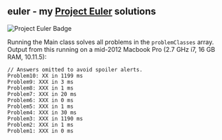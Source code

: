 ## euler - my [Project Euler][1] solutions

![Project Euler Badge](https://projecteuler.net/profile/markcerqueira.png "Project Euler Badge")

Running the Main class solves all problems in the `problemClasses` array. Output from this running on a mid-2012
Macbook Pro (2.7 GHz i7, 16 GB RAM, 10.11.5):

```
// Answers omitted to avoid spoiler alerts.
Problem10: XX in 1199 ms
Problem9: XXX in 3 ms
Problem8: XXX in 1 ms
Problem7: XXX in 20 ms
Problem6: XXX in 0 ms
Problem5: XXX in 1 ms
Problem4: XXX in 30 ms
Problem3: XXX in 1190 ms
Problem2: XXX in 1 ms
Problem1: XXX in 0 ms
```

[1]: https://projecteuler.net/
